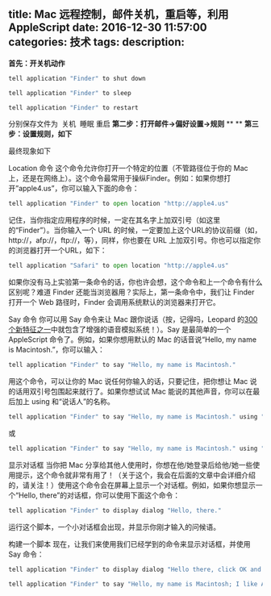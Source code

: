 title: Mac 远程控制，邮件关机，重启等，利用AppleScript
date: 2016-12-30 11:57:00
categories: 技术
tags: 
description:
---
**首先：开关机动作**



```python
tell application "Finder" to shut down

tell application "Finder" to sleep

tell application "Finder" to restart 
```

<!--more-->


分别保存文件为  关机  睡眠 重启
**第二步：打开邮件->偏好设置->规则**
**
**
**第三步：设置规则，如下**
![]()

最终现象如下
![]()



Location 命令
这个命令允许你打开一个特定的位置（不管路径位于你的 Mac 上，还是在网络上）。这个命令最常用于操纵Finder。例如：如果你想打开”apple4.us”，你可以输入下面的命令：



```python
tell application "Finder" to open location "http://apple4.us"
```


记住，当你指定应用程序的时候，一定在其名字上加双引号（如这里的“Finder”）。当你输入一个 URL 的时候，一定要加上这个URL的协议前缀（如，http://，afp://，ftp://，等），同样，你也要在 URL 上加双引号。你也可以指定你的浏览器打开一个URL，如下：


```python
tell application "Safari" to open location "http://apple4.us"
```

如果你没有马上实验第一条命令的话，你也许会想，这个命令和上一个命令有什么区别呢？难道 Finder 还能当浏览器用？实际上，第一条命令中，我们让 Finder 打开一个 Web 路径时，Finder 会调用系统默认的浏览器来打开它。

Say 命令
你可以用 Say 命令来让 Mac 跟你说话（按，记得吗，Leopard 的[300
 个新特征之一](http://www.apple.com/macosx/features/300.html#universalaccess)中就包含了增强的语音模拟系统！）。Say 是最简单的一个 AppleScript 命令了。例如，如果你想用默认的 Mac 的话音说“Hello, my name is Macintosh.”，你可以输入：


```python
tell application "Finder" to say "Hello, my name is Macintosh."

```

用这个命令，可以让你的 Mac 说任何你输入的话，只要记住，把你想让 Mac 说的话用双引号包围起来就行了。如果你想试试 Mac 能说的其他声音，你可以在最后加上 using 和“说话人”的名称。


```python
tell application "Finder" to say "Hello, my name is Macintosh." using "Bruce"

```

或


```python
tell application "Finder" to say "Hello, my name is Macintosh." using "Vicki"

```


显示对话框
当你把 Mac 分享给其他人使用时，你想在他/她登录后给他/她一些使用提示，这个命令就非常有用了！（关于这个，我会在后面的文章中会详细介绍的，请关注！）使用这个命令会在屏幕上显示一个对话框。例如，如果你想显示一个“Hello, there”的对话框，你可以使用下面这个命令：


```python
tell application "Finder" to display dialog "Hello, there."

```


运行这个脚本，一个小对话框会出现，并显示你刚才输入的问候语。



构建一个脚本
现在，让我们来使用我们已经学到的命令来显示对话框，并使用 Say 命令：


```python
tell application "Finder" to display dialog "Hello there, click OK and I will talk to you."

tell application "Finder" to say "Hello, my name is Macintosh; I like Apples."
```


